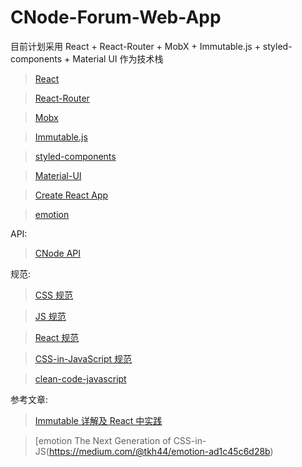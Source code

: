 # CNode-Forum-Web-App
目前计划采用 React + React-Router + MobX + Immutable.js + styled-components + Material UI 作为技术栈

> [React](https://facebook.github.io/react/)

> [React-Router](https://reacttraining.com/react-router/web/guides/quick-start)

> [Mobx](https://mobx.js.org/)

> [Immutable.js](https://facebook.github.io/immutable-js/)

> [styled-components](https://www.styled-components.com/)

> [Material-UI](https://facebook.github.io/react/)

> [Create React App](https://github.com/facebookincubator/create-react-app/blob/master/packages/react-scripts/template/README.md)

> [emotion](https://emotion.sh/)

API:

> [CNode API](https://cnodejs.org/api)

规范: 
> [CSS 规范](https://cssguidelin.es/)

> [JS 规范](https://github.com/airbnb/javascript)

> [React 规范](https://github.com/airbnb/javascript/tree/master/react)

> [CSS-in-JavaScript 规范](https://github.com/airbnb/javascript/tree/master/css-in-javascript)

> [clean-code-javascript](https://github.com/ryanmcdermott/clean-code-javascript)

参考文章:

> [Immutable 详解及 React 中实践](https://github.com/camsong/blog/issues/3)

> [emotion The Next Generation of CSS-in-JS(https://medium.com/@tkh44/emotion-ad1c45c6d28b)
